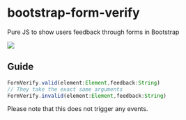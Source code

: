 # bootstrap-form-verify
Pure JS to show users feedback through forms in Bootstrap

[![](https://data.jsdelivr.com/v1/package/gh/PacSocks/bootstrap-form-verify/badge)](https://www.jsdelivr.com/package/gh/PacSocks/bootstrap-form-verify)

## Guide
```js
FormVerify.valid(element:Element,feedback:String)
// They take the exact same arguments
FormVerify.invalid(element:Element,feedback:String)
```
Please note that this does not trigger any events.
